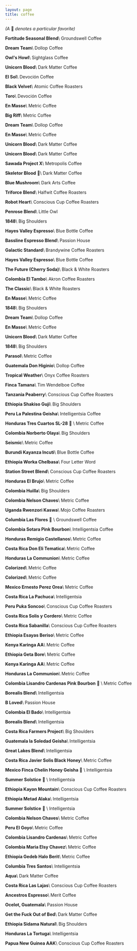 ```yaml
---
layout: page
title: coffee
---
```


<span class="grey-text interjection-text">
  <em>(A </em>
  🐻
  <em>denotes a particular favorite)</em>
</span>

**Fortitude Seasonal Blend**\\
<span class="grey-text">Groundswell Coffee</span>

**Dream Team**\\
<span class="grey-text">Dollop Coffee</span>

**Owl's Howl**\\
<span class="grey-text">Sightglass Coffee</span>

**Unicorn Blood**\\
<span class="grey-text">Dark Matter Coffee</span>

**El Sol**\\
<span class="grey-text">Devoción Coffee</span>

**Black Velvet**\\
<span class="grey-text">Atomic Coffee Roasters</span>

**Toro**\\
<span class="grey-text">Devoción Coffee</span>

**En Masse**\\
<span class="grey-text">Metric Coffee</span>

**Big Riff**\\
<span class="grey-text">Metric Coffee</span>

**Dream Team**\\
<span class="grey-text">Dollop Coffee</span>

**En Masse**\\
<span class="grey-text">Metric Coffee</span>

**Unicorn Blood**\\
<span class="grey-text">Dark Matter Coffee</span>

**Unicorn Blood**\\
<span class="grey-text">Dark Matter Coffee</span>

**Sawada Project X**\\
<span class="grey-text">Metropolis Coffee</span>

**Skeletor Blood** 🐻\\
<span class="grey-text">Dark Matter Coffee</span>

**Blue Mushroom**\\
<span class="grey-text">Dark Arts Coffee</span>

**Triforce Blend**\\
<span class="grey-text">Halfwit Coffee Roasters</span>

**Robot Heart**\\
<span class="grey-text">Conscious Cup Coffee Roasters</span>

**Penrose Blend**\\
<span class="grey-text">Little Owl</span>

**1848**\\
<span class="grey-text">Big Shoulders</span>

**Hayes Valley Espresso**\\
<span class="grey-text">Blue Bottle Coffee</span>

**Bassline Espresso Blend**\\
<span class="grey-text">Passion House</span>

**Galactic Standard**\\
<span class="grey-text">Brandywine Coffee Roasters</span>

**Hayes Valley Espresso**\\
<span class="grey-text">Blue Bottle Coffee</span>

**The Future (Cherry Soda)**\\
<span class="grey-text">Black & White Roasters</span>

**Colombia El Tambo**\\
<span class="grey-text">Akron Coffee Roasters</span>

**The Classic**\\
<span class="grey-text">Black & White Roasters</span>

**En Masse**\\
<span class="grey-text">Metric Coffee</span>

**1848**\\
<span class="grey-text">Big Shoulders</span>

**Dream Team**\\
<span class="grey-text">Dollop Coffee</span>

**En Masse**\\
<span class="grey-text">Metric Coffee</span>

**Unicorn Blood**\\
<span class="grey-text">Dark Matter Coffee</span>

**1848**\\
<span class="grey-text">Big Shoulders</span>

**Parasol**\\
<span class="grey-text">Metric Coffee</span>

**Guatemala Don Higinio**\\
<span class="grey-text">Dollop Coffee</span>

**Tropical Weather**\\
<span class="grey-text">Onyx Coffee Roasters</span>

**Finca Tamana**\\
<span class="grey-text">Tim Wendelboe Coffee</span>

**Tanzania Peaberry**\\
<span class="grey-text">Conscious Cup Coffee Roasters</span>

**Ethiopia Shakiso Guji**\\
<span class="grey-text">Big Shoulders</span>

**Peru La Palestina Geisha**\\
<span class="grey-text">Intelligentsia Coffee</span>

**Honduras Tres Cuartos SL-28** 🐻 \\
<span class="grey-text">Metric Coffee</span>

**Colombia Norberto Olaya**\\
<span class="grey-text">Big Shoulders</span>

**Seismic**\\
<span class="grey-text">Metric Coffee</span>

**Burundi Kayanza Incuti**\\
<span class="grey-text">Blue Bottle Coffee</span>

**Ethiopia Worka Chelbasa**\\
<span class="grey-text">Four Letter Word</span>

**Station Street Blend**\\
<span class="grey-text">Conscious Cup Coffee Roasters</span>

**Honduras El Brujo**\\
<span class="grey-text">Metric Coffee</span>

**Colombia Huilla**\\
<span class="grey-text">Big Shoulders</span>

**Colombia Nelson Chaves**\\
<span class="grey-text">Metric Coffee</span>

**Uganda Rwenzori Kaswa**\\
<span class="grey-text">Mojo Coffee Roasters</span>

**Columbia Las Flores** 🐻 \\
<span class="grey-text">Groundswell Coffee</span>

**Colombia Sotara Pink Bourbon**\\
<span class="grey-text">Intelligentsia Coffee</span>

**Honduras Remigio Castellanos**\\
<span class="grey-text">Metric Coffee</span>

**Costa Rica Don Eli Tematica**\\
<span class="grey-text">Metric Coffee</span>

**Honduras La Communion**\\
<span class="grey-text">Metric Coffee</span>

**Colorized**\\
<span class="grey-text">Metric Coffee</span>

**Colorized**\\
<span class="grey-text">Metric Coffee</span>

**Mexico Ernesto Perez Orea**\\
<span class="grey-text">Metric Coffee</span>

**Costa Rica La Pachuca**\\
<span class="grey-text">Intelligentsia</span>

**Peru Puka Soncoo**\\
<span class="grey-text">Conscious Cup Coffee Roasters</span>

**Costa Rica Solis y Cordero**\\
<span class="grey-text">Metric Coffee</span>

**Costa Rica Sabanilla**\\
<span class="grey-text">Conscious Cup Coffee Roasters</span>

**Ethiopia Esayas Beriso**\\
<span class="grey-text">Metric Coffee</span>

**Kenya Karinga AA**\\
<span class="grey-text">Metric Coffee</span>

**Ethiopia Geta Bore**\\
<span class="grey-text">Metric Coffee</span>

**Kenya Karinga AA**\\
<span class="grey-text">Metric Coffee</span>

**Honduras La Communion**\\
<span class="grey-text">Metric Coffee</span>

**Colombia Lisandro Cardenas Pink Bourbon** 🐻 \\
<span class="grey-text">Metric Coffee</span>

**Borealis Blend**\\
<span class="grey-text">Intelligentsia</span>

**B Loved**\\
<span class="grey-text">Passion House</span>

**Colombia El Bado**\\
<span class="grey-text">Intelligentsia</span>

**Borealis Blend**\\
<span class="grey-text">Intelligentsia</span>

**Costa Rica Farmers Project**\\
<span class="grey-text">Big Shoulders</span>

**Guatemala la Soledad Geisha**\\
<span class="grey-text">Intelligentsia</span>

**Great Lakes Blend**\\
<span class="grey-text">Intelligentsia</span>

**Costa Rica Javier Solis Black Honey**\\
<span class="grey-text">Metric Coffee</span>

**Mexico Finca Chelín Honey Geisha** 🐻 \\
<span class="grey-text">Intelligentsia</span>

**Summer Solstice** 🐻 \\
<span class="grey-text">Intelligentsia</span>

**Ethiopia Kayon Mountain**\\
<span class="grey-text">Conscious Cup Coffee Roasters</span>

**Ethiopia Metad Alaka**\\
<span class="grey-text">Intelligentsia</span>

**Summer Solstice** 🐻 \\
<span class="grey-text">Intelligentsia</span>

**Colombia Nelson Chaves**\\
<span class="grey-text">Metric Coffee</span>

**Peru El Goyo**\\
<span class="grey-text">Metric Coffee</span>

**Colombia Lisandro Cardenas**\\
<span class="grey-text">Metric Coffee</span>

**Colombia Maria Elsy Chavez**\\
<span class="grey-text">Metric Coffee</span>

**Ethiopia Gedeb Halo Berit**\\
<span class="grey-text">Metric Coffee</span>

**Columbia Tres Santos**\\
<span class="grey-text">Intelligentsia </span>

**Aqua**\\
<span class="grey-text">Dark Matter Coffee</span>

**Costa Rica Las Lajas**\\
<span class="grey-text">Conscious Cup Coffee Roasters</span>

**Ancestros Espresso**\\
<span class="grey-text">Merit Coffee</span>

**Ocelot, Guatemala**\\
<span class="grey-text">Passion House</span>

**Get the Fuck Out of Bed**\\
<span class="grey-text">Dark Matter Coffee</span>

**Ethiopia Sidama Natural**\\
<span class="grey-text">Big Shoulders</span>

**Honduras La Tortuga**\\
<span class="grey-text">Intelligentsia</span>

**Papua New Guinea AAK**\\
<span class="grey-text">Conscious Cup Coffee Roasters</span>
